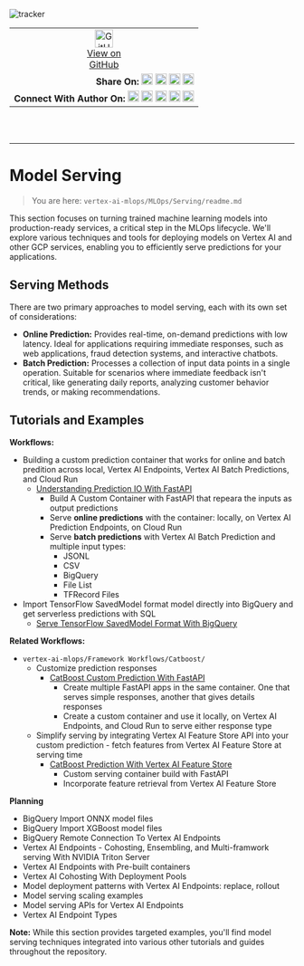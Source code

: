 ![tracker](https://us-central1-vertex-ai-mlops-369716.cloudfunctions.net/pixel-tracking?path=statmike%2Fvertex-ai-mlops%2FMLOps%2FServing&file=readme.md)
<!--- header table --->
<table>
<tr>     
  <td style="text-align: center">
    <a href="https://github.com/statmike/vertex-ai-mlops/blob/main/MLOps/Serving/readme.md">
      <img width="32px" src="https://www.svgrepo.com/download/217753/github.svg" alt="GitHub logo">
      <br>View on<br>GitHub
    </a>
  </td>
</tr>
<tr>
  <td style="text-align: right">
    <b>Share On: </b> 
    <a href="https://www.linkedin.com/sharing/share-offsite/?url=https%3A//github.com/statmike/vertex-ai-mlops/blob/main/MLOps/Serving/readme.md"><img src="https://upload.wikimedia.org/wikipedia/commons/8/81/LinkedIn_icon.svg" alt="Linkedin Logo" width="20px"></a> 
    <a href="https://reddit.com/submit?url=https%3A//github.com/statmike/vertex-ai-mlops/blob/main/MLOps/Serving/readme.md"><img src="https://redditinc.com/hubfs/Reddit%20Inc/Brand/Reddit_Logo.png" alt="Reddit Logo" width="20px"></a> 
    <a href="https://bsky.app/intent/compose?text=https%3A//github.com/statmike/vertex-ai-mlops/blob/main/MLOps/Serving/readme.md"><img src="https://upload.wikimedia.org/wikipedia/commons/7/7a/Bluesky_Logo.svg" alt="BlueSky Logo" width="20px"></a> 
    <a href="https://twitter.com/intent/tweet?url=https%3A//github.com/statmike/vertex-ai-mlops/blob/main/MLOps/Serving/readme.md"><img src="https://upload.wikimedia.org/wikipedia/commons/5/5a/X_icon_2.svg" alt="X (Twitter) Logo" width="20px"></a> 
  </td>
</tr>
<tr>
  <td style="text-align: right">
    <b>Connect With Author On: </b> 
    <a href="https://www.linkedin.com/in/statmike"><img src="https://upload.wikimedia.org/wikipedia/commons/8/81/LinkedIn_icon.svg" alt="Linkedin Logo" width="20px"></a>
    <a href="https://www.github.com/statmike"><img src="https://www.svgrepo.com/download/217753/github.svg" alt="GitHub Logo" width="20px"></a> 
    <a href="https://www.youtube.com/@statmike-channel"><img src="https://upload.wikimedia.org/wikipedia/commons/f/fd/YouTube_full-color_icon_%282024%29.svg" alt="YouTube Logo" width="20px"></a>
    <a href="https://bsky.app/profile/statmike.bsky.social"><img src="https://upload.wikimedia.org/wikipedia/commons/7/7a/Bluesky_Logo.svg" alt="BlueSky Logo" width="20px"></a> 
    <a href="https://x.com/statmike"><img src="https://upload.wikimedia.org/wikipedia/commons/5/5a/X_icon_2.svg" alt="X (Twitter) Logo" width="20px"></a>
  </td>
</tr>
</table><br/><br/>

---
# Model Serving

> You are here: `vertex-ai-mlops/MLOps/Serving/readme.md`

This section focuses on turning trained machine learning models into production-ready services, a critical step in the MLOps lifecycle. We'll explore various techniques and tools for deploying models on Vertex AI and other GCP services, enabling you to efficiently serve predictions for your applications.

## Serving Methods

There are two primary approaches to model serving, each with its own set of considerations:

- **Online Prediction:**  Provides real-time, on-demand predictions with low latency. Ideal for applications requiring immediate responses, such as web applications, fraud detection systems, and interactive chatbots.
- **Batch Prediction:** Processes a collection of input data points in a single operation. Suitable for scenarios where immediate feedback isn't critical, like generating daily reports, analyzing customer behavior trends, or making recommendations.

## Tutorials and Examples

**Workflows:**
- Building a custom prediction container that works for online and batch predition across local, Vertex AI Endpoints, Vertex AI Batch Predictions, and Cloud Run
    - [Understanding Prediction IO With FastAPI](./Understanding%20Prediction%20IO%20With%20FastAPI.ipynb)
        - Build A Custom Container with FastAPI that repeara the inputs as output predictions
        - Serve **online predictions** with the container: locally, on Vertex AI Prediction Endpoints, on Cloud Run
        - Serve **batch predictions** with Vertex AI Batch Prediction and multiple input types:
            - JSONL
            - CSV
            - BigQuery
            - File List
            - TFRecord Files
- Import TensorFlow SavedModel format model directly into BigQuery and get serverless predictions with SQL
    - [Serve TensorFlow SavedModel Format With BigQuery](./Serve%20TensorFlow%20SavedModel%20Format%20With%20BigQuery.ipynb) 

**Related Workflows:**
- `vertex-ai-mlops/Framework Workflows/Catboost/`
    -  Customize prediction responses
        -  [CatBoost Custom Prediction With FastAPI](../../Framework%20Workflows/CatBoost/CatBoost%20Custom%20Prediction%20With%20FastAPI.ipynb)
            - Create multiple FastAPI apps in the same container. One that serves simple responses, another that gives details responses
            - Create a custom container and use it locally, on Vertex AI Endpoints, and Cloud Run to serve either response type
    - Simplify serving by integrating Vertex AI Feature Store API into your custom prediction - fetch features from Vertex AI Feature Store at serving time
        - [CatBoost Prediction With Vertex AI Feature Store](../../Framework%20Workflows/CatBoost/CatBoost%20Prediction%20With%20Vertex%20AI%20Feature%20Store.ipynb)
            - Custom serving container build with FastAPI
            - Incorporate feature retrieval from Vertex AI Feature Store

**Planning**
- BigQuery Import ONNX model files
- BigQuery Import XGBoost model files
- BigQuery Remote Connection To Vertex AI Endpoints
- Vertex AI Endpoints - Cohosting, Ensembling, and Multi-framwork serving With NVIDIA Triton Server
- Vertex AI Endpoints with Pre-built containers
- Vertex AI Cohosting With Deployment Pools
- Model deployment patterns with Vertex AI Endpoints: replace, rollout
- Model serving scaling examples
- Model serving APIs for Vertex AI Endpoints
- Vertex AI Endpoint Types

**Note:** While this section provides targeted examples, you'll find model serving techniques integrated into various other tutorials and guides throughout the repository.